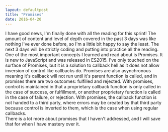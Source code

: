 ```yaml
---
layout: defaultpost
title: "Promises"
date: 2016-04-20
---
```


I have good news, I'm finally done with all the reading for this sprint! The amount of content and level of depth covered in the past 3 days was like nothing I've ever done before, so I'm a little bit happy to say the least. The next 3 days will be strictly coding and putting into practice all the reading.<br />
One of the most important concepts I learned and read about is Promises. It is new to JavaScript and was released in ES2015. I've only touched on the surface of Promises, but it is a solution to callback hell as it does not allow inversion of control like callbacks do. Promises are also asynchronous meaning it's callback will not run until it's parent function is called, and in promises there are two outcomes: fulfilled and rejected. With promises, control is maintained in that a proprietary callback function is only called in the case of success, or fulfillment, or another proprietary function is called in the case of failure, or rejection. With promises, the callback function is not handed to a third party, where errors may be created by that third party because control is inverted to them, which is the case when using regular callbacks.<br />
There is a lot more about promises that I haven't addressed, and I will save that for when I have mastery over it.